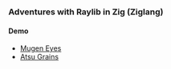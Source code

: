 ### Adventures with Raylib in Zig (Ziglang)

#### Demo
- [Mugen Eyes](https://x.com/doccaico/status/1790990900929474580)
- [Atsu Grains](https://x.com/doccaico/status/1818794024826028259)
